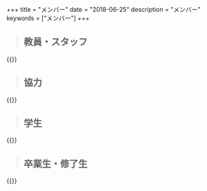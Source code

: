 +++
title = "メンバー"
date = "2018-06-25"
description = "メンバー"
keywords = ["メンバー"]
+++

> ## 教員・スタッフ

{{<csv src="/static/csv/members/staff.ja.csv">}}

> ## 協力

{{<csv src="/static/csv/members/collaborators.ja.csv">}}

> ## 学生

{{<csv src="/static/csv/members/students.ja.csv">}}

> ## 卒業生・修了生

{{<csv src="/static/csv/members/OB.ja.csv">}}
